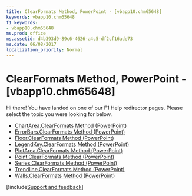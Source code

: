 ```yaml
---
title: ClearFormats Method, PowerPoint - [vbapp10.chm65648]
keywords: vbapp10.chm65648
f1_keywords:
- vbapp10.chm65648
ms.prod: office
ms.assetid: d4b393d9-89c6-4626-a4c5-df2cf16ade73
ms.date: 06/08/2017
localization_priority: Normal
---
```



# ClearFormats Method, PowerPoint - [vbapp10.chm65648]

Hi there! You have landed on one of our F1 Help redirector pages. Please select the topic you were looking for below.

- [ChartArea.ClearFormats Method (PowerPoint)](https://msdn.microsoft.com/library/80732262-f84d-1153-811e-30ce887a8661%28Office.15%29.aspx)
- [ErrorBars.ClearFormats Method (PowerPoint)](https://msdn.microsoft.com/library/29b98847-5865-b143-7bc6-63966be73ca6%28Office.15%29.aspx)
- [Floor.ClearFormats Method (PowerPoint)](https://msdn.microsoft.com/library/d517691c-afde-71ca-608c-a7c88188f319%28Office.15%29.aspx)
- [LegendKey.ClearFormats Method (PowerPoint)](https://msdn.microsoft.com/library/edc50b12-715f-52dd-30f3-6cd60e43a17a%28Office.15%29.aspx)
- [PlotArea.ClearFormats Method (PowerPoint)](https://msdn.microsoft.com/library/83f58736-e1f2-3fbd-53aa-98a0341dfcf9%28Office.15%29.aspx)
- [Point.ClearFormats Method (PowerPoint)](https://msdn.microsoft.com/library/02c805e5-5d5b-745e-f272-4c4dcdd209a5%28Office.15%29.aspx)
- [Series.ClearFormats Method (PowerPoint)](https://msdn.microsoft.com/library/068e8908-9e88-52e9-0e44-1260b7ad21c6%28Office.15%29.aspx)
- [Trendline.ClearFormats Method (PowerPoint)](https://msdn.microsoft.com/library/e5339772-6ee6-3b39-2c8c-c01f32b42e6d%28Office.15%29.aspx)
- [Walls.ClearFormats Method (PowerPoint)](https://msdn.microsoft.com/library/0c942880-731c-1ed5-144d-014749de3115%28Office.15%29.aspx)

[!include[Support and feedback](~/includes/feedback-boilerplate.md)]